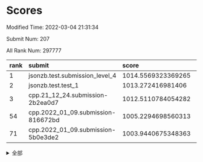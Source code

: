 # Scores

Modified Time: 2022-03-04 21:31:34

Submit Num: 207

All Rank Num: 297777

| rank |               submit               |       score        |       sigma        | pk_num |
| :--- | :--------------------------------- | :----------------- | :----------------- | :----- |
| 1    | jsonzb.test.submission_level_4     | 1014.5569323369265 | 0.8349133547921589 | 5755   |
| 2    | jsonzb.test.test_1                 | 1013.272416981406  | 0.802866586334467  | 5752   |
| 3    | cpp.21_12_24.submission-2b2ea0d7   | 1012.5110784054282 | 0.8112524590748877 | 5756   |
| 54   | cpp.2022_01_09.submission-816672bd | 1005.2294698560313 | 0.7197982212968757 | 5751   |
| 71   | cpp.2022_01_09.submission-5b0e3de2 | 1003.9440675348363 | 0.7237489779644224 | 5757   |


<details>
<summary>全部</summary>

| rank |                 submit                 |       score        |       sigma        | pk_num |
| :--- | :------------------------------------- | :----------------- | :----------------- | :----- |
| 1    | jsonzb.test.submission_level_4         | 1014.5569323369265 | 0.8349133547921589 | 5755   |
| 2    | jsonzb.test.test_1                     | 1013.272416981406  | 0.802866586334467  | 5752   |
| 3    | cpp.21_12_24.submission-2b2ea0d7       | 1012.5110784054282 | 0.8112524590748877 | 5756   |
| 4    | gobigger.level_3.submission_level_3_35 | 1011.3098359886101 | 0.7810504773947486 | 5751   |
| 5    | gobigger.level_3.submission_level_3_28 | 1011.0507508495806 | 0.7548980809748556 | 5757   |
| 6    | gobigger.level_3.submission_level_3_44 | 1010.9751662390726 | 0.7600233560594793 | 5751   |
| 7    | gobigger.level_3.submission_level_3_34 | 1010.9685296746298 | 0.7559608361642304 | 5758   |
| 8    | gobigger.level_3.submission_level_3_0  | 1010.9438544849268 | 0.7806189398497337 | 5749   |
| 9    | gobigger.level_3.submission_level_3_24 | 1010.9242493945192 | 0.7782552020054408 | 5755   |
| 10   | gobigger.level_3.submission_level_3_1  | 1010.8756747074923 | 0.7860997766392407 | 5759   |
| 11   | gobigger.level_3.submission_level_3_26 | 1010.7642429398445 | 0.7493742617095742 | 5756   |
| 12   | gobigger.level_3.submission_level_3_29 | 1010.721335009724  | 0.7654131150470938 | 5753   |
| 13   | gobigger.level_3.submission_level_3_3  | 1010.6718163043893 | 0.7505532603050226 | 5749   |
| 14   | gobigger.level_3.submission_level_3_8  | 1010.6330374889529 | 0.7677196369005245 | 5757   |
| 15   | gobigger.level_3.submission_level_3_38 | 1010.5570708965903 | 0.760922311001001  | 5754   |
| 16   | gobigger.level_3.submission_level_3_32 | 1010.5436119944496 | 0.7820008994586037 | 5756   |
| 17   | gobigger.level_3.submission_level_3_2  | 1010.4932307395087 | 0.7708336822636194 | 5752   |
| 18   | gobigger.level_3.submission_level_3_6  | 1010.4636841227915 | 0.7504497958114266 | 5755   |
| 19   | gobigger.level_3.submission_level_3_4  | 1010.4283982345905 | 0.7678349943988894 | 5753   |
| 20   | gobigger.level_3.submission_level_3_21 | 1010.3791275464488 | 0.7468006235382563 | 5749   |
| 21   | gobigger.level_3.submission_level_3_36 | 1010.3352925572054 | 0.7598797486269001 | 5757   |
| 22   | gobigger.level_3.submission_level_3_45 | 1010.2298089389168 | 0.745258843876288  | 5756   |
| 23   | gobigger.level_3.submission_level_3_10 | 1010.2048104319636 | 0.7612312628236204 | 5750   |
| 24   | gobigger.level_3.submission_level_3_37 | 1010.1929705874848 | 0.7482193113606267 | 5752   |
| 25   | gobigger.level_3.submission_level_3_13 | 1010.1585135738926 | 0.7653317764133055 | 5757   |
| 26   | gobigger.level_3.submission_level_3_46 | 1010.0973003054448 | 0.7678248272034071 | 5747   |
| 27   | gobigger.level_3.submission_level_3_15 | 1010.0678484452462 | 0.7680345915503207 | 5754   |
| 28   | gobigger.level_3.submission_level_3_27 | 1010.0128174036064 | 0.7389478601688622 | 5753   |
| 29   | gobigger.level_3.submission_level_3_7  | 1009.9875656189602 | 0.7471390786245761 | 5749   |
| 30   | gobigger.level_3.submission_level_3_31 | 1009.9334499325554 | 0.7749044956136278 | 5757   |
| 31   | gobigger.level_3.submission_level_3_11 | 1009.9262333192281 | 0.7715884345268946 | 5753   |
| 32   | gobigger.level_3.submission_level_3_14 | 1009.8760230756432 | 0.7628469325366837 | 5753   |
| 33   | gobigger.level_3.submission_level_3_25 | 1009.7501725847222 | 0.746654514999296  | 5755   |
| 34   | gobigger.level_3.submission_level_3_49 | 1009.6041187544373 | 0.757960198915096  | 5760   |
| 35   | gobigger.level_3.submission_level_3_42 | 1009.4769571509918 | 0.7599141836429241 | 5755   |
| 36   | gobigger.level_3.submission_level_3_30 | 1009.4350768992496 | 0.7903931299437835 | 5754   |
| 37   | gobigger.level_3.submission_level_3_41 | 1009.3832862707156 | 0.734276160891039  | 5752   |
| 38   | gobigger.level_3.submission_level_3_12 | 1009.3440010174871 | 0.745787036984752  | 5762   |
| 39   | gobigger.level_3.submission_level_3_47 | 1009.3223410862398 | 0.7432133453072751 | 5755   |
| 40   | gobigger.level_3.submission_level_3_16 | 1009.2466445325292 | 0.750208585265313  | 5753   |
| 41   | gobigger.level_3.submission_level_3_20 | 1009.2366861744761 | 0.7330502422684453 | 5754   |
| 42   | gobigger.level_3.submission_level_3_43 | 1009.0417334413264 | 0.7481266469426104 | 5755   |
| 43   | gobigger.level_3.submission_level_3_40 | 1009.0120219107853 | 0.7412767450604983 | 5752   |
| 44   | gobigger.level_3.submission_level_3_33 | 1008.9368508225589 | 0.7559796431591994 | 5756   |
| 45   | gobigger.level_3.submission_level_3_9  | 1008.9278031197923 | 0.7628880176657776 | 5749   |
| 46   | gobigger.level_3.submission_level_3_22 | 1008.8132966404008 | 0.7556100156200785 | 5758   |
| 47   | gobigger.level_3.submission_level_3_39 | 1008.779014152867  | 0.7616450924257381 | 5751   |
| 48   | gobigger.level_3.submission_level_3_19 | 1008.7104199204938 | 0.7510596739750479 | 5755   |
| 49   | gobigger.level_3.submission_level_3_17 | 1008.6563960388415 | 0.7519126992144305 | 5750   |
| 50   | gobigger.level_3.submission_level_3_5  | 1008.4198482721172 | 0.7367277936026431 | 5760   |
| 51   | gobigger.level_3.submission_level_3_23 | 1008.385276966191  | 0.7330899146340342 | 5757   |
| 52   | gobigger.level_3.submission_level_3_18 | 1008.3125873152009 | 0.7221435387291109 | 5759   |
| 53   | gobigger.level_3.submission_level_3_48 | 1008.0835424396305 | 0.7324275688731956 | 5758   |
| 54   | cpp.2022_01_09.submission-816672bd     | 1005.2294698560313 | 0.7197982212968757 | 5751   |
| 55   | gobigger.level_1.submission_level_1_8  | 1004.9526088849489 | 0.7254137018185683 | 5757   |
| 56   | gobigger.level_1.submission_level_1_10 | 1004.8331241173719 | 0.7182704311616258 | 5752   |
| 57   | gobigger.level_1.submission_level_1_47 | 1004.6219152061178 | 0.7359949434749754 | 5758   |
| 58   | gobigger.level_1.submission_level_1_15 | 1004.3649269789926 | 0.7118768238474558 | 5754   |
| 59   | gobigger.level_1.submission_level_1_21 | 1004.2391404488025 | 0.7174376715360283 | 5754   |
| 60   | gobigger.level_1.submission_level_1_39 | 1004.2363462969805 | 0.714708574915486  | 5755   |
| 61   | gobigger.level_1.submission_level_1_27 | 1004.2343343007163 | 0.7154474668828357 | 5753   |
| 62   | gobigger.level_1.submission_level_1_1  | 1004.2325142678766 | 0.7286350438873114 | 5754   |
| 63   | gobigger.level_1.submission_level_1_40 | 1004.1602398880739 | 0.7157519917299644 | 5758   |
| 64   | gobigger.level_1.submission_level_1_0  | 1004.1463919425443 | 0.7235876857264858 | 5752   |
| 65   | gobigger.level_1.submission_level_1_37 | 1004.0698543076082 | 0.7143566108982131 | 5753   |
| 66   | gobigger.level_1.submission_level_1_12 | 1004.0672012636826 | 0.7213046064576084 | 5752   |
| 67   | gobigger.level_1.submission_level_1_42 | 1004.0453296610045 | 0.7145458108082106 | 5754   |
| 68   | gobigger.level_1.submission_level_1_46 | 1003.9964313172213 | 0.7141600532892147 | 5757   |
| 69   | gobigger.level_1.submission_level_1_34 | 1003.9738895599103 | 0.7229101716452117 | 5757   |
| 70   | gobigger.level_1.submission_level_1_44 | 1003.9633064093365 | 0.722946726650481  | 5755   |
| 71   | cpp.2022_01_09.submission-5b0e3de2     | 1003.9440675348363 | 0.7237489779644224 | 5757   |
| 72   | gobigger.level_1.submission_level_1_49 | 1003.913155827314  | 0.7354872730407701 | 5755   |
| 73   | gobigger.level_1.submission_level_1_28 | 1003.884905655898  | 0.709573392444809  | 5756   |
| 74   | gobigger.level_1.submission_level_1_9  | 1003.8195832301687 | 0.7282077312305388 | 5752   |
| 75   | gobigger.level_1.submission_level_1_22 | 1003.8003023109595 | 0.7206955075987517 | 5749   |
| 76   | gobigger.level_1.submission_level_1_38 | 1003.7866237249789 | 0.7230472135621243 | 5751   |
| 77   | gobigger.level_1.submission_level_1_48 | 1003.7801364873549 | 0.7183687565518819 | 5758   |
| 78   | gobigger.level_1.submission_level_1_5  | 1003.7772267324814 | 0.7131915894032279 | 5754   |
| 79   | gobigger.level_1.submission_level_1_18 | 1003.7756586188111 | 0.7256349619313847 | 5758   |
| 80   | gobigger.level_1.submission_level_1_32 | 1003.5452148094349 | 0.7147735057612044 | 5753   |
| 81   | gobigger.level_1.submission_level_1_43 | 1003.5156466002295 | 0.7191807695872486 | 5751   |
| 82   | gobigger.level_1.submission_level_1_33 | 1003.425769527663  | 0.7198019032377586 | 5753   |
| 83   | gobigger.level_1.submission_level_1_4  | 1003.3678826850753 | 0.713606029660984  | 5752   |
| 84   | gobigger.level_1.submission_level_1_35 | 1003.3139821898883 | 0.7201476976657718 | 5753   |
| 85   | gobigger.level_1.submission_level_1_16 | 1003.2385541550748 | 0.716366165240414  | 5754   |
| 86   | gobigger.level_1.submission_level_1_14 | 1003.2272091632977 | 0.7287870379831096 | 5751   |
| 87   | gobigger.level_1.submission_level_1_20 | 1003.2183342184564 | 0.7150152314526063 | 5755   |
| 88   | gobigger.level_1.submission_level_1_3  | 1003.2159284880279 | 0.7137447177647992 | 5754   |
| 89   | gobigger.level_1.submission_level_1_2  | 1003.2087061061893 | 0.7047821620788278 | 5754   |
| 90   | gobigger.level_1.submission_level_1_13 | 1003.1406063880753 | 0.718587221065756  | 5756   |
| 91   | gobigger.level_1.submission_level_1_6  | 1003.1337533723881 | 0.711516192396039  | 5751   |
| 92   | gobigger.level_1.submission_level_1_24 | 1002.9871424663045 | 0.7232929350323387 | 5750   |
| 93   | gobigger.level_1.submission_level_1_29 | 1002.7111860866803 | 0.7089343285431033 | 5753   |
| 94   | gobigger.level_1.submission_level_1_25 | 1002.7078041055661 | 0.7212081679701754 | 5757   |
| 95   | gobigger.level_1.submission_level_1_11 | 1002.6734501908284 | 0.7119009023692879 | 5755   |
| 96   | gobigger.level_1.submission_level_1_19 | 1002.6295782056749 | 0.7103709820286724 | 5755   |
| 97   | gobigger.level_1.submission_level_1_7  | 1002.5408296809853 | 0.7105883054954472 | 5758   |
| 98   | gobigger.level_1.submission_level_1_41 | 1002.414160318063  | 0.716423786537659  | 5755   |
| 99   | gobigger.level_1.submission_level_1_45 | 1002.3504680388139 | 0.7126666936884662 | 5754   |
| 100  | gobigger.level_1.submission_level_1_36 | 1002.3255982378807 | 0.7152326860632218 | 5754   |
| 101  | gobigger.level_1.submission_level_1_31 | 1002.0917315398626 | 0.7157484874139243 | 5751   |
| 102  | gobigger.level_1.submission_level_1_26 | 1002.0399015627805 | 0.7087282669868542 | 5756   |
| 103  | gobigger.level_1.submission_level_1_23 | 1001.9895785270518 | 0.7130390015322357 | 5755   |
| 104  | gobigger.level_1.submission_level_1_17 | 1001.7837095755791 | 0.7116630492496347 | 5756   |
| 105  | gobigger.level_1.submission_level_1_30 | 1001.746955728918  | 0.710157014449458  | 5758   |
| 106  | gobigger.random.submission_random_19   | 997.588950705588   | 0.7103110129235921 | 5750   |
| 107  | gobigger.random.submission_random_45   | 997.0696696817314  | 0.6941937496082284 | 5755   |
| 108  | gobigger.random.submission_random_16   | 996.995241696005   | 0.7067085826946313 | 5755   |
| 109  | gobigger.random.submission_random_5    | 996.9768516964343  | 0.7106364517677634 | 5751   |
| 110  | gobigger.random.submission_random_30   | 996.9598479703761  | 0.7050532994659515 | 5755   |
| 111  | gobigger.random.submission_random_28   | 996.9159675455799  | 0.7012948008627834 | 5750   |
| 112  | gobigger.random.submission_random_29   | 996.8590492691585  | 0.7154149585593792 | 5755   |
| 113  | gobigger.random.submission_random_33   | 996.7887399479671  | 0.7037254707324061 | 5757   |
| 114  | gobigger.random.submission_random_1    | 996.6563699331635  | 0.7084603681962266 | 5753   |
| 115  | gobigger.random.submission_random_6    | 996.4432377111265  | 0.698068476882397  | 5757   |
| 116  | gobigger.random.submission_random_9    | 996.4118878075299  | 0.7100665221494491 | 5754   |
| 117  | gobigger.random.submission_random_48   | 996.3708909223166  | 0.7117061123833348 | 5759   |
| 118  | gobigger.random.submission_random_37   | 996.2311558163898  | 0.7021283234719171 | 5756   |
| 119  | gobigger.random.submission_random_14   | 996.1767666654744  | 0.7126215276355324 | 5753   |
| 120  | gobigger.random.submission_random_12   | 996.119078111235   | 0.7185032349885562 | 5753   |
| 121  | gobigger.random.submission_random_44   | 996.0843107090988  | 0.7151854491248267 | 5757   |
| 122  | gobigger.random.submission_random_35   | 996.0835018808955  | 0.7027944424213055 | 5753   |
| 123  | gobigger.random.submission_random_8    | 996.0809118307666  | 0.7061006534449045 | 5752   |
| 124  | gobigger.random.submission_random_3    | 996.0592282332418  | 0.7010516457903003 | 5754   |
| 125  | gobigger.random.submission_random_31   | 996.0371554860803  | 0.7142530757985935 | 5751   |
| 126  | gobigger.random.submission_random_24   | 996.0049161823677  | 0.7029198506089788 | 5750   |
| 127  | gobigger.random.submission_random_42   | 995.9795500094767  | 0.7131717756129091 | 5755   |
| 128  | gobigger.random.submission_random_27   | 995.9597235121023  | 0.7089893083235879 | 5749   |
| 129  | gobigger.random.submission_random_2    | 995.9484578365617  | 0.7167123023496087 | 5754   |
| 130  | gobigger.random.submission_random_32   | 995.9290606424673  | 0.7160262420339343 | 5755   |
| 131  | gobigger.random.submission_random_15   | 995.8956825765567  | 0.7108413682240798 | 5759   |
| 132  | gobigger.random.submission_random_21   | 995.8580668674906  | 0.7107814809220584 | 5753   |
| 133  | gobigger.random.submission_random_46   | 995.8203398741588  | 0.6989056089564828 | 5757   |
| 134  | gobigger.random.submission_random_13   | 995.815572212759   | 0.7179037671719396 | 5753   |
| 135  | gobigger.random.submission_random_36   | 995.8045893882032  | 0.7096834198445274 | 5756   |
| 136  | gobigger.random.submission_random_7    | 995.7972550619131  | 0.7108816892789903 | 5753   |
| 137  | gobigger.random.submission_random_23   | 995.7513876640722  | 0.7079322227871293 | 5751   |
| 138  | gobigger.random.submission_random_17   | 995.7105078027458  | 0.7165046479281132 | 5752   |
| 139  | gobigger.random.submission_random_41   | 995.7095859038744  | 0.7142253542846836 | 5753   |
| 140  | gobigger.random.submission_random_38   | 995.6938168754126  | 0.7187981562929482 | 5754   |
| 141  | gobigger.random.submission_random_47   | 995.5927743409661  | 0.7142959480072515 | 5759   |
| 142  | gobigger.random.submission_random_43   | 995.5807746589452  | 0.7184010061140141 | 5754   |
| 143  | gobigger.random.submission_random_26   | 995.5178179871759  | 0.7048789423363251 | 5753   |
| 144  | gobigger.random.submission_random_22   | 995.5030928782622  | 0.715050644035656  | 5758   |
| 145  | gobigger.random.submission_random_20   | 995.3899630820767  | 0.7162139634522983 | 5756   |
| 146  | gobigger.random.submission_random_11   | 995.3345818490186  | 0.7103660418461873 | 5754   |
| 147  | gobigger.random.submission_random_0    | 995.3042169330384  | 0.7280669786307253 | 5755   |
| 148  | gobigger.random.submission_random_39   | 995.2942377865464  | 0.7121290417364227 | 5753   |
| 149  | gobigger.random.submission_random_18   | 995.2618367851588  | 0.716254621596378  | 5750   |
| 150  | gobigger.random.submission_random_34   | 995.1995916139482  | 0.7259160711060282 | 5753   |
| 151  | gobigger.random.submission_random_25   | 995.1560321289585  | 0.7278235321387879 | 5762   |
| 152  | gobigger.random.submission_random_10   | 995.0681932929937  | 0.7231495840481809 | 5757   |
| 153  | gobigger.random.submission_random_49   | 994.8483144237124  | 0.7222247466399604 | 5751   |
| 154  | gobigger.random.submission_random_4    | 994.7382811083087  | 0.7225178019916909 | 5755   |
| 155  | gobigger.random.submission_random_40   | 994.3150422603862  | 0.7162510927030257 | 5754   |
| 156  | gobigger.level_2.submission_level_2_28 | 994.0952214174157  | 0.7307378450263283 | 5748   |
| 157  | gobigger.level_2.submission_level_2_23 | 993.8735455023257  | 0.7064396325709873 | 5753   |
| 158  | gobigger.level_2.submission_level_2_39 | 993.8590693975991  | 0.7233625931210148 | 5758   |
| 159  | gobigger.level_2.submission_level_2_38 | 993.6804163986582  | 0.7501641706793077 | 5752   |
| 160  | gobigger.level_2.submission_level_2_48 | 993.4087516228277  | 0.7446982865185928 | 5753   |
| 161  | gobigger.level_2.submission_level_2_17 | 993.300714599315   | 0.7551457265639696 | 5757   |
| 162  | gobigger.level_2.submission_level_2_19 | 993.3006588129634  | 0.7396662049936883 | 5752   |
| 163  | gobigger.level_2.submission_level_2_11 | 993.1037012962264  | 0.7330809577683576 | 5751   |
| 164  | gobigger.level_2.submission_level_2_1  | 993.0303874350628  | 0.7308417117543716 | 5759   |
| 165  | gobigger.level_2.submission_level_2_21 | 993.0202444559668  | 0.7433611782409055 | 5753   |
| 166  | gobigger.level_2.submission_level_2_27 | 992.967884055206   | 0.7383233183240925 | 5747   |
| 167  | gobigger.level_2.submission_level_2_40 | 992.9090606938092  | 0.7443792721178    | 5757   |
| 168  | gobigger.level_2.submission_level_2_24 | 992.8587175196674  | 0.7297407117220889 | 5749   |
| 169  | gobigger.level_2.submission_level_2_22 | 992.8143064556792  | 0.7259131216320893 | 5757   |
| 170  | gobigger.level_2.submission_level_2_14 | 992.7578608109791  | 0.7210170865201764 | 5757   |
| 171  | gobigger.level_2.submission_level_2_5  | 992.5934735068123  | 0.7736917102017341 | 5757   |
| 172  | gobigger.level_2.submission_level_2_6  | 992.5786479972297  | 0.7374930286427834 | 5750   |
| 173  | gobigger.level_2.submission_level_2_18 | 992.5618073480808  | 0.7224604579439139 | 5755   |
| 174  | gobigger.level_2.submission_level_2_44 | 992.5105210381323  | 0.7451910529091511 | 5752   |
| 175  | gobigger.level_2.submission_level_2_36 | 992.4731755190993  | 0.7463654154448882 | 5754   |
| 176  | gobigger.level_2.submission_level_2_16 | 992.3729455674318  | 0.7487138854093383 | 5747   |
| 177  | gobigger.level_2.submission_level_2_33 | 992.2881372517786  | 0.7486206085548658 | 5752   |
| 178  | gobigger.level_2.submission_level_2_43 | 992.2230596242106  | 0.7496616239424075 | 5749   |
| 179  | gobigger.level_2.submission_level_2_30 | 992.2086484019591  | 0.7330287121242806 | 5754   |
| 180  | gobigger.level_2.submission_level_2_41 | 992.1663968509206  | 0.7421549005389123 | 5753   |
| 181  | gobigger.level_2.submission_level_2_9  | 992.1585494777081  | 0.7413888983548217 | 5753   |
| 182  | gobigger.level_2.submission_level_2_20 | 992.1571042255454  | 0.7309448542327424 | 5755   |
| 183  | gobigger.level_2.submission_level_2_13 | 992.1193550854875  | 0.7620373057232168 | 5758   |
| 184  | gobigger.level_2.submission_level_2_29 | 992.1107520262638  | 0.737788306369904  | 5759   |
| 185  | gobigger.level_2.submission_level_2_45 | 991.785636961749   | 0.7525971946037331 | 5757   |
| 186  | gobigger.level_2.submission_level_2_31 | 991.6465762073261  | 0.7423456259230878 | 5753   |
| 187  | gobigger.level_2.submission_level_2_12 | 991.5447222725588  | 0.7393070119604056 | 5754   |
| 188  | gobigger.level_2.submission_level_2_42 | 991.5379215870125  | 0.7577756429320749 | 5756   |
| 189  | gobigger.level_2.submission_level_2_4  | 991.4803039955137  | 0.7347458738952501 | 5760   |
| 190  | gobigger.level_2.submission_level_2_8  | 991.4782892757647  | 0.7532260612538024 | 5756   |
| 191  | gobigger.level_2.submission_level_2_0  | 991.441740340177   | 0.758637159040342  | 5756   |
| 192  | gobigger.level_2.submission_level_2_49 | 991.4299568124252  | 0.7602865683148471 | 5752   |
| 193  | gobigger.level_2.submission_level_2_46 | 991.4294820559496  | 0.7526043893818525 | 5753   |
| 194  | gobigger.level_2.submission_level_2_3  | 991.3750016171844  | 0.7803541950598007 | 5754   |
| 195  | gobigger.level_2.submission_level_2_15 | 991.2558631214675  | 0.7551588208784829 | 5756   |
| 196  | gobigger.level_2.submission_level_2_32 | 991.1859959720612  | 0.7437738168716871 | 5757   |
| 197  | gobigger.level_2.submission_level_2_25 | 991.1603730633708  | 0.7593686536085557 | 5754   |
| 198  | gobigger.level_2.submission_level_2_34 | 991.0097782263312  | 0.764048071333021  | 5752   |
| 199  | gobigger.level_2.submission_level_2_37 | 990.8024959145893  | 0.7515505151211171 | 5755   |
| 200  | gobigger.level_2.submission_level_2_7  | 990.465969471915   | 0.7642441580693652 | 5754   |
| 201  | gobigger.level_2.submission_level_2_10 | 990.4162964565044  | 0.7654405825840215 | 5753   |
| 202  | gobigger.level_2.submission_level_2_2  | 990.3968130495609  | 0.7533750449620527 | 5752   |
| 203  | gobigger.level_2.submission_level_2_26 | 989.9139126865955  | 0.7846575921832385 | 5758   |
| 204  | gobigger.level_2.submission_level_2_35 | 989.8807671409556  | 0.7608662779927816 | 5757   |
| 205  | gobigger.level_2.submission_level_2_47 | 989.434358124072   | 0.7745467132499876 | 5757   |
| 206  | gobigger.none.submission_none_0        | 979.5163473870728  | 1.1415920482148638 | 5753   |
| 207  | gobigger.none.submission_none_1        | 975.6167443675228  | 1.4886208665464542 | 5748   |

</details>